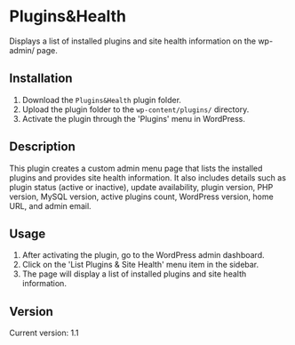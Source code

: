 # Plugins&Health

Displays a list of installed plugins and site health information on the wp-admin/ page.

## Installation

1. Download the `Plugins&Health` plugin folder.
2. Upload the plugin folder to the `wp-content/plugins/` directory.
3. Activate the plugin through the 'Plugins' menu in WordPress.

## Description

This plugin creates a custom admin menu page that lists the installed plugins and provides site health information. It also includes details such as plugin status (active or inactive), update availability, plugin version, PHP version, MySQL version, active plugins count, WordPress version, home URL, and admin email.

## Usage

1. After activating the plugin, go to the WordPress admin dashboard.
2. Click on the 'List Plugins & Site Health' menu item in the sidebar.
3. The page will display a list of installed plugins and site health information.


## Version

Current version: 1.1


